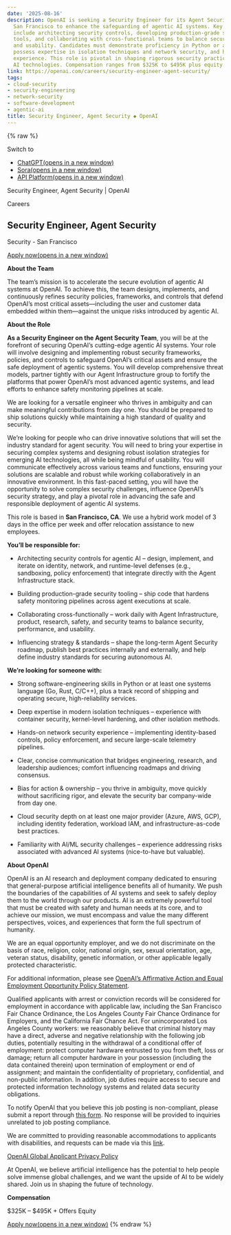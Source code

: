 ```yaml
---
date: '2025-08-16'
description: OpenAI is seeking a Security Engineer for its Agent Security Team in
  San Francisco to enhance the safeguarding of agentic AI systems. Key responsibilities
  include architecting security controls, developing production-grade safety monitoring
  tools, and collaborating with cross-functional teams to balance security, performance,
  and usability. Candidates must demonstrate proficiency in Python or a systems language,
  possess expertise in isolation techniques and network security, and have cloud security
  experience. This role is pivotal in shaping rigorous security practices for advanced
  AI technologies. Compensation ranges from $325K to $495K plus equity.
link: https://openai.com/careers/security-engineer-agent-security/
tags:
- cloud-security
- security-engineering
- network-security
- software-development
- agentic-ai
title: Security Engineer, Agent Security ◆ OpenAI
---
```

{% raw %}

Switch to

- [ChatGPT(opens in a new window)](https://chatgpt.com/?openaicom-did=e1c7ec5f-9971-4846-b4a4-6bcb51153ed3&openaicom_referred=true)
- [Sora(opens in a new window)](https://sora.com/)
- [API Platform(opens in a new window)](https://platform.openai.com/)

Security Engineer, Agent Security \| OpenAI

Careers

## Security Engineer, Agent Security

Security - San Francisco

[Apply now(opens in a new window)](https://jobs.ashbyhq.com/openai/e9bea775-7eb6-438a-ab96-27d5f941e69d/application)

**About the Team**

The team’s mission is to accelerate the secure evolution of agentic AI systems at OpenAI. To achieve this, the team designs, implements, and continuously refines security policies, frameworks, and controls that defend OpenAI’s most critical assets—including the user and customer data embedded within them—against the unique risks introduced by agentic AI.

**About the Role**

**As a Security Engineer on the Agent Security Team**, you will be at the forefront of securing OpenAI’s cutting-edge agentic AI systems. Your role will involve designing and implementing robust security frameworks, policies, and controls to safeguard OpenAI’s critical assets and ensure the safe deployment of agentic systems. You will develop comprehensive threat models, partner tightly with our Agent Infrastructure group to fortify the platforms that power OpenAI’s most advanced agentic systems, and lead efforts to enhance safety monitoring pipelines at scale.

We are looking for a versatile engineer who thrives in ambiguity and can make meaningful contributions from day one. You should be prepared to ship solutions quickly while maintaining a high standard of quality and security.

We’re looking for people who can drive innovative solutions that will set the industry standard for agent security. You will need to bring your expertise in securing complex systems and designing robust isolation strategies for emerging AI technologies, all while being mindful of usability. You will communicate effectively across various teams and functions, ensuring your solutions are scalable and robust while working collaboratively in an innovative environment. In this fast-paced setting, you will have the opportunity to solve complex security challenges, influence OpenAI’s security strategy, and play a pivotal role in advancing the safe and responsible deployment of agentic AI systems.

This role is based in **San Francisco, CA**. We use a hybrid work model of 3 days in the office per week and offer relocation assistance to new employees.

**You’ll be responsible for:**

- Architecting security controls for agentic AI – design, implement, and iterate on identity, network, and runtime-level defenses (e.g., sandboxing, policy enforcement) that integrate directly with the Agent Infrastructure stack.

- Building production-grade security tooling – ship code that hardens safety monitoring pipelines across agent executions at scale.

- Collaborating cross-functionally – work daily with Agent Infrastructure, product, research, safety, and security teams to balance security, performance, and usability.

- Influencing strategy & standards – shape the long-term Agent Security roadmap, publish best practices internally and externally, and help define industry standards for securing autonomous AI.


**We’re looking for someone with:**

- Strong software-engineering skills in Python or at least one systems language (Go, Rust, C/C++), plus a track record of shipping and operating secure, high-reliability services.

- Deep expertise in modern isolation techniques – experience with container security, kernel-level hardening, and other isolation methods.

- Hands-on network security experience – implementing identity-based controls, policy enforcement, and secure large-scale telemetry pipelines.

- Clear, concise communication that bridges engineering, research, and leadership audiences; comfort influencing roadmaps and driving consensus.

- Bias for action & ownership – you thrive in ambiguity, move quickly without sacrificing rigor, and elevate the security bar company-wide from day one.

- Cloud security depth on at least one major provider (Azure, AWS, GCP), including identity federation, workload IAM, and infrastructure-as-code best practices.

- Familiarity with AI/ML security challenges – experience addressing risks associated with advanced AI systems (nice-to-have but valuable).


**About OpenAI**

OpenAI is an AI research and deployment company dedicated to ensuring that general-purpose artificial intelligence benefits all of humanity. We push the boundaries of the capabilities of AI systems and seek to safely deploy them to the world through our products. AI is an extremely powerful tool that must be created with safety and human needs at its core, and to achieve our mission, we must encompass and value the many different perspectives, voices, and experiences that form the full spectrum of humanity.

We are an equal opportunity employer, and we do not discriminate on the basis of race, religion, color, national origin, sex, sexual orientation, age, veteran status, disability, genetic information, or other applicable legally protected characteristic.

For additional information, please see [OpenAI’s Affirmative Action and Equal Employment Opportunity Policy Statement](https://cdn.openai.com/policies/eeo-policy-statement.pdf).

Qualified applicants with arrest or conviction records will be considered for employment in accordance with applicable law, including the San Francisco Fair Chance Ordinance, the Los Angeles County Fair Chance Ordinance for Employers, and the California Fair Chance Act. For unincorporated Los Angeles County workers: we reasonably believe that criminal history may have a direct, adverse and negative relationship with the following job duties, potentially resulting in the withdrawal of a conditional offer of employment: protect computer hardware entrusted to you from theft, loss or damage; return all computer hardware in your possession (including the data contained therein) upon termination of employment or end of assignment; and maintain the confidentiality of proprietary, confidential, and non-public information. In addition, job duties require access to secure and protected information technology systems and related data security obligations.

To notify OpenAI that you believe this job posting is non-compliant, please submit a report through [this form](https://form.asana.com/?d=57018692298241&k=5MqR40fZd7jlxVUh5J-UeA). No response will be provided to inquiries unrelated to job posting compliance.

We are committed to providing reasonable accommodations to applicants with disabilities, and requests can be made via this [link](https://form.asana.com/?k=bQ7w9h3iexRlicUdWRiwvg&d=57018692298241).

[OpenAI Global Applicant Privacy Policy](https://cdn.openai.com/policies/global-employee-and-contractor-privacy-policy.pdf)

At OpenAI, we believe artificial intelligence has the potential to help people solve immense global challenges, and we want the upside of AI to be widely shared. Join us in shaping the future of technology.

**Compensation**

$325K – $495K + Offers Equity

[Apply now(opens in a new window)](https://jobs.ashbyhq.com/openai/e9bea775-7eb6-438a-ab96-27d5f941e69d/application)
{% endraw %}
